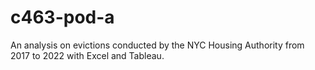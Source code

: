 # c463-pod-a
An analysis on evictions conducted by the NYC Housing Authority from 2017 to 2022 with Excel and Tableau.
